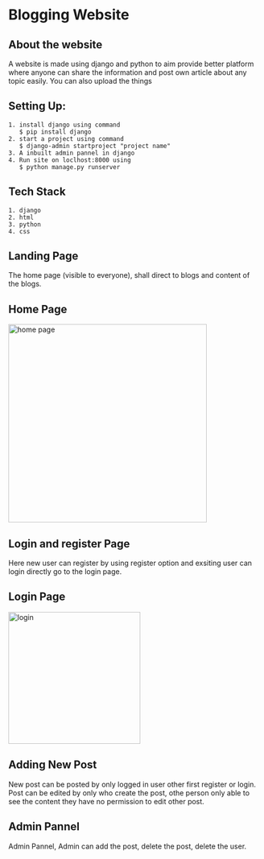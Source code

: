 
# Blogging  Website



## About the website

A website is made using django and python to aim
provide better platform where anyone can share the information and post own article about any topic easily.
You can also upload the things 

## Setting Up:
    1. install django using command
       $ pip install django
    2. start a project using command
       $ django-admin startproject "project name"
    3. A inbuilt admin pannel in django
    4. Run site on loclhost:8000 using 
       $ python manage.py runserver

## Tech Stack
      
    1. django
    2. html
    3. python
    4. css

  
   


  


## Landing Page
The home page (visible to everyone), shall direct to blogs and content of the blogs.
## Home Page
<img width="394" alt="home page" src="https://user-images.githubusercontent.com/81139669/126310729-465d7f98-de5c-4619-a42e-3def5cdbf5a8.png">

## Login and register Page
 Here new user can register by using register option and exsiting user can login directly 
 go to the login page.
 
 ## Login Page
 <img width="262" alt="login" src="https://user-images.githubusercontent.com/81139669/126311007-f707a3df-2e6c-403a-92a0-2ec2f6152407.png">


## Adding New Post 
  New post can be posted by only  logged in user other first register or login.
  Post can be edited by only who create the post, othe person only able to see the content
  they have no permission to edit other post.

## Admin Pannel
 Admin Pannel, Admin can add the post, delete the post, delete the user.   
 
  
